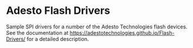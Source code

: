 # Adesto Flash Drivers
Sample SPI drivers for a number of the Adesto Technologies flash devices. See the documentation at https://adestotechnologies.github.io/Flash-Drivers/ for a detailed description. 
